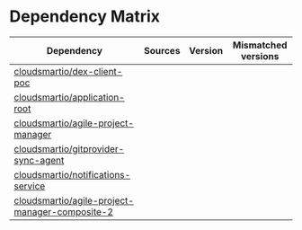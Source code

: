 # Dependency Matrix

Dependency | Sources | Version | Mismatched versions
---------- | ------- | ------- | -------------------
[cloudsmartio/dex-client-poc](https://github.com/cloudsmartio/dex-client-poc.git) |  | []() | 
[cloudsmartio/application-root](https://github.com/cloudsmartio/application-root.git) |  | []() | 
[cloudsmartio/agile-project-manager](https://github.com/cloudsmartio/agile-project-manager.git) |  | []() | 
[cloudsmartio/gitprovider-sync-agent](https://github.com/cloudsmartio/gitprovider-sync-agent.git) |  | []() | 
[cloudsmartio/notifications-service](https://github.com/cloudsmartio/notifications-service.git) |  | []() | 
[cloudsmartio/agile-project-manager-composite-2](https://github.com/cloudsmartio/agile-project-manager-composite-2.git) |  | []() | 
